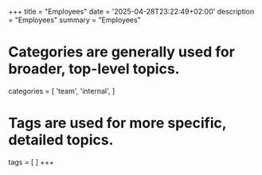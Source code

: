 +++
title = "Employees"
date = '2025-04-28T23:22:49+02:00'
description = "Employees"
summary = "Employees"
# Categories are generally used for broader, top-level topics.
categories = [
 'team',
 'internal',
]
# Tags are used for more specific, detailed topics.
tags = [
]
+++
